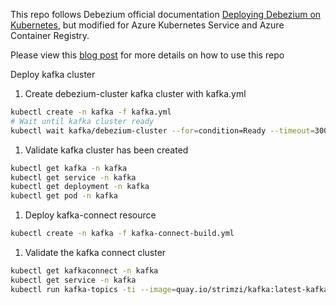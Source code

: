 This repo follows Debezium official documentation [Deploying Debezium on Kubernetes](https://debezium.io/documentation/reference/stable/operations/kubernetes.html), but modified for Azure Kubernetes Service and Azure Container Registry.

Please view this [blog post](https://anhcodes.dev/blog/deploy-debezium-aks/) for more details on how to use this repo

Deploy kafka cluster
1. Create debezium-cluster kafka cluster with kafka.yml
```bash
kubectl create -n kafka -f kafka.yml
# Wait until kafka cluster ready 
kubectl wait kafka/debezium-cluster --for=condition=Ready --timeout=300s -n kafka
```

1. Validate kafka cluster has been created
```bash
kubectl get kafka -n kafka
kubectl get service -n kafka
kubectl get deployment -n kafka
kubectl get pod -n kafka
```

1. Deploy kafka-connect resource
```bash
kubectl create -n kafka -f kafka-connect-build.yml
```

1. Validate the kafka connect cluster
```bash
kubectl get kafkaconnect -n kafka
kubectl get service -n kafka
kubectl run kafka-topics -ti --image=quay.io/strimzi/kafka:latest-kafka-3.9.0 --rm=true --restart=Never -- bin/kafka-topics.sh --bootstrap-server debezium-cluster-kafka-bootstrap.kafka.svc:9092 --list
```